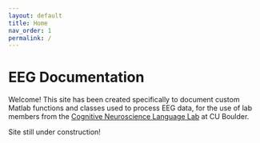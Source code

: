 ```yaml
---
layout: default
title: Home
nav_order: 1
permalink: /
---
```


# EEG Documentation 

Welcome! This site has been created specifically to document custom Matlab functions and classes used to process EEG data, for the use of lab members from the [Cognitive Neuroscience Language Lab](https://www.colorado.edu/lab/kimlab/) at CU Boulder.

Site still under construction!


